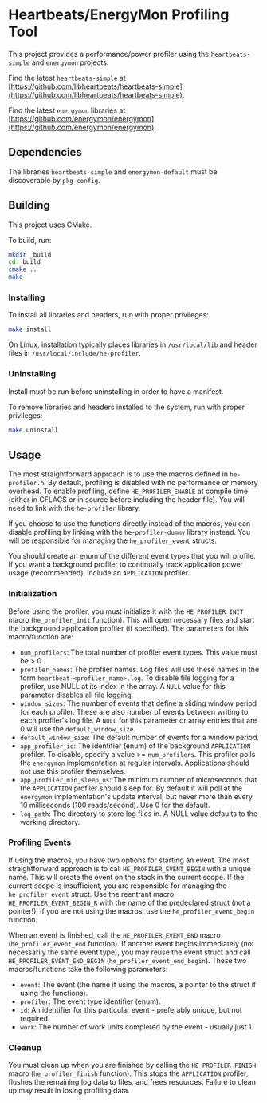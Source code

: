 # Heartbeats/EnergyMon Profiling Tool

This project provides a performance/power profiler using the `heartbeats-simple` and `energymon` projects.

Find the latest `heartbeats-simple` at
[https://github.com/libheartbeats/heartbeats-simple](https://github.com/libheartbeats/heartbeats-simple).

Find the latest `energymon` libraries at
[https://github.com/energymon/energymon](https://github.com/energymon/energymon).

## Dependencies

The libraries `heartbeats-simple` and `energymon-default` must be discoverable by `pkg-config`.

## Building

This project uses CMake.

To build, run:

``` sh
mkdir _build
cd _build
cmake ..
make
```

### Installing

To install all libraries and headers, run with proper privileges:

``` sh
make install
```

On Linux, installation typically places libraries in `/usr/local/lib` and header files in `/usr/local/include/he-profiler`.

### Uninstalling

Install must be run before uninstalling in order to have a manifest.

To remove libraries and headers installed to the system, run with proper privileges:

``` sh
make uninstall
```

## Usage

The most straightforward approach is to use the macros defined in `he-profiler.h`.
By default, profiling is disabled with no performance or memory overhead.
To enable profiling, define `HE_PROFILER_ENABLE` at compile time (either in CFLAGS or in source before including the header file).
You will need to link with the `he-profiler` library.

If you choose to use the functions directly instead of the macros, you can disable profiling by linking with the `he-profiler-dummy` library instead.
You will be responsible for managing the `he_profiler_event` structs.

You should create an enum of the different event types that you will profile.
If you want a background profiler to continually track application power usage (recommended), include an `APPLICATION` profiler.

### Initialization

Before using the profiler, you must initialize it with the `HE_PROFILER_INIT` macro (`he_profiler_init` function).
This will open necessary files and start the background application profiler (if specified).
The parameters for this macro/function are:

* `num_profilers`: The total number of profiler event types.
 This value must be > 0.
* `profiler_names`: The profiler names.
 Log files will use these names in the form `heartbeat-<profiler_name>.log`.
 To disable file logging for a profiler, use NULL at its index in the array.
 A `NULL` value for this parameter disables all file logging.
* `window_sizes`: The number of events that define a sliding window period for each profiler.
 These are also number of events between writing to each profiler's log file.
 A `NULL` for this parameter or array entries that are 0 will use the `default_window_size`.
* `default_window_size`: The default number of events for a window period.
* `app_profiler_id`: The identifier (enum) of the background `APPLICATION` profiler.
 To disable, specify a value >= `num_profilers`.
 This profiler polls the `energymon` implementation at regular intervals.
 Applications should not use this profiler themselves.
* `app_profiler_min_sleep_us`: The minimum number of microseconds that the `APPLICATION` profiler should sleep for.
 By default it will poll at the `energymon` implementation's update interval, but never more than every 10 milliseconds (100 reads/second).
 Use 0 for the default.
* `log_path`: The directory to store log files in.
 A NULL value defaults to the working directory.

### Profiling Events

If using the macros, you have two options for starting an event.
The most straightforward approach is to call `HE_PROFILER_EVENT_BEGIN` with a unique name.
This will create the event on the stack in the current scope.
If the current scope is insufficient, you are responsible for managing the `he_profiler_event` struct.
Use the reentrant macro `HE_PROFILER_EVENT_BEGIN_R` with the name of the predeclared struct (not a pointer!).
If you are not using the macros, use the `he_profiler_event_begin` function.

When an event is finished, call the `HE_PROFILER_EVENT_END` macro (`he_profiler_event_end` function).
If another event begins immediately (not necessarily the same event type), you may reuse the event struct and call `HE_PROFILER_EVENT_END_BEGIN` (`he_profiler_event_end_begin`).
These two macros/functions take the following parameters:

* `event`: The event (the name if using the macros, a pointer to the struct if using the functions).
* `profiler`: The event type identifier (enum).
* `id`: An identifier for this particular event - preferably unique, but not required.
* `work`: The number of work units completed by the event - usually just 1.

### Cleanup

You must clean up when you are finished by calling the `HE_PROFILER_FINISH` macro (`he_profiler_finish` function).
This stops the `APPLICATION` profiler, flushes the remaining log data to files, and frees resources.
Failure to clean up may result in losing profiling data.
